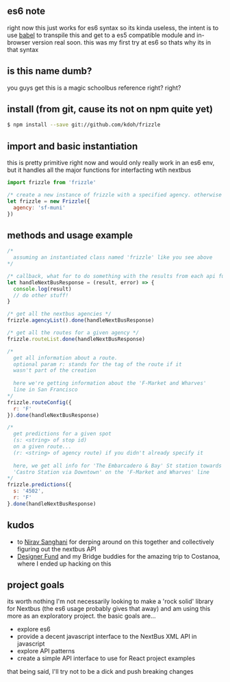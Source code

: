 ## es6 note
right now this just works for es6 syntax so its kinda useless,
the intent is to use [babel](https://github.com/babel/babel) to transpile this and get to a es5 compatible module and in-browser version real soon. this was my first try at es6 so thats why its in that syntax

## is this name dumb?
you guys get this is a magic schoolbus reference right? right?

## install (from git, cause its not on npm quite yet)

```sh
$ npm install --save git://github.com/kdoh/frizzle
```

## import and basic instantiation
this is pretty primitive right now and would only really work in an es6 env, but it handles all the major functions
  for interfacting wtih nextbus
  
```js
import frizzle from 'frizzle'

/* create a new instance of frizzle with a specified agency. otherwise it defaults to sf-muni cause thats where I live */
let frizzle = new Frizzle({
  agency: 'sf-muni'
})
```

## methods and usage example

```js
/*
  assuming an instantiated class named 'frizzle' like you see above
*/

/* callback, what for to do something with the results from each api function */
let handleNextBusResponse = (result, error) => {
  console.log(result)
  // do other stuff!
}

/* get all the nextbus agencies */
frizzle.agencyList().done(handleNextBusResponse)

/* get all the routes for a given agency */
frizzle.routeList.done(handleNextBusResponse)

/*
  get all information about a route.
  optional param r: stands for the tag of the route if it
  wasn't part of the creation
  
  here we're getting information about the 'F-Market and Wharves' 
  line in San Francisco
*/
frizzle.routeConfig({
  r: 'F'
}).done(handleNextBusResponse)

/*
  get predictions for a given spot
  (s: <string> of stop id)
  on a given route...
  (r: <string> of agency route) if you didn't already specify it
  
  here, we get all info for 'The Embarcadero & Bay' St station towards
  'Castro Station via Downtown' on the 'F-Market and Wharves' line
*/
frizzle.predictions({
  s: '4502',
  r: 'F'
}.done(handleNextBusResponse)

```

## kudos

- to [Nirav Sanghani](twitter.com/iamnirav) for derping around on this together and
collectively figuring out the nextbus API
- [Designer Fund](http://designerfund.com/) and my Bridge buddies for the amazing trip to Costanoa, where I ended up hacking on this

## project goals
its worth nothing I'm not necessarily looking to make a 'rock solid' library for Nextbus (the es6 usage probably gives that away) and am using this more as an exploratory project. the basic goals are...

- explore es6
- provide a decent javascript interface to the NextBus XML API in javascript
- explore API patterns
- create a simple API interface to use for React project examples

that being said, I'll try not to be a dick and push breaking changes
